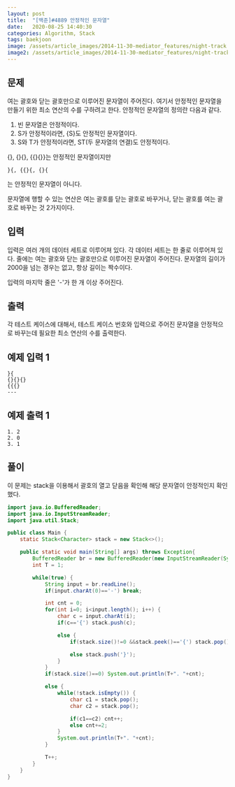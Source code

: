 ```yaml
---
layout: post
title:  "[백준]#4889 안정적인 문자열"
date:   2020-08-25 14:40:30
categories: Algorithm, Stack
tags: baekjoon
image: /assets/article_images/2014-11-30-mediator_features/night-track.JPG
image2: /assets/article_images/2014-11-30-mediator_features/night-track-mobile.JPG
---
```


문제
--------------------

여는 괄호와 닫는 괄호만으로 이루어진 문자열이 주어진다. 여기서 안정적인 문자열을 만들기 위한 최소 연산의 수를 구하려고 한다. 안정적인 문자열의 정의란 다음과 같다.

1.  빈 문자열은 안정적이다.
2.  S가 안정적이라면, {S}도 안정적인 문자열이다.
3. S와 T가 안정적이라면, ST(두 문자열의 연결)도 안정적이다.

{}, {}{}, {{}{}}는 안정적인 문자열이지만 
```
}{, {{}{, {}{
```
는 안정적인 문자열이 아니다.

문자열에 행할 수 있는 연산은 여는 괄호를 닫는 괄호로 바꾸거나, 닫는 괄호를 여는 괄호로 바꾸는 것 2가지이다.

입력
---------------------------

입력은 여러 개의 데이터 세트로 이루어져 있다. 각 데이터 세트는 한 줄로 이루어져 있다. 줄에는 여는 괄호와 닫는 괄호만으로 이루어진 문자열이 주어진다. 문자열의 길이가 2000을 넘는 경우는 없고, 항상 길이는 짝수이다.

입력의 마지막 줄은 '-'가 한 개 이상 주어진다.

출력
----------------

각 테스트 케이스에 대해서, 테스트 케이스 번호와 입력으로 주어진 문자열을 안정적으로 바꾸는데 필요한 최소 연산의 수를 출력한다.

예제 입력 1 
----------------------

```
}{
{}{}{}
{{{}
---
```

예제 출력 1 
------------------------

```
1. 2
2. 0
3. 1
```

풀이
--------------------------

이 문제는 stack을 이용해서 괄호의 열고 닫음을 확인해 해당 문자열이 안정적인지 확인했다.

```java
import java.io.BufferedReader;
import java.io.InputStreamReader;
import java.util.Stack;

public class Main {
    static Stack<Character> stack = new Stack<>();

    public static void main(String[] args) throws Exception{
        BufferedReader br = new BufferedReader(new InputStreamReader(System.in));
        int T = 1;

        while(true) {
            String input = br.readLine();
            if(input.charAt(0)=='-') break;

            int cnt = 0;
            for(int i=0; i<input.length(); i++) {
                char c = input.charAt(i);
                if(c=='{') stack.push(c);

                else {
                    if(stack.size()!=0 &&stack.peek()=='{') stack.pop();

                    else stack.push('}');
                }
            }
            if(stack.size()==0) System.out.println(T+". "+cnt);

            else {
                while(!stack.isEmpty()) {
                    char c1 = stack.pop();
                    char c2 = stack.pop();

                    if(c1==c2) cnt++;
                    else cnt+=2;
                }
                System.out.println(T+". "+cnt);
            }

            T++;
        }
    }
}
```
